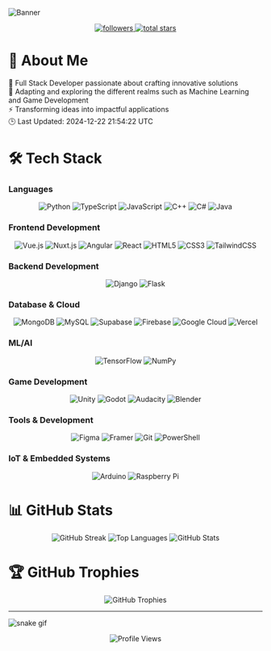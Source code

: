 ![Banner](https://capsule-render.vercel.app/api?type=waving&color=0:4B79A1,100:283E51&height=300&section=header&text=Welcome%20to%20my%20GitHub!&fontSize=50&fontColor=FFFFFF&animation=fadeIn&fontAlignY=38&desc=Full%20Stack%20Developer%20|%20ML%20Enthusiast%20|%20Tech%20Innovator&descAlignY=55&descAlign=50)

<div align="center">
   <p align="center">
      <a href="https://github.com/Anomaly-1?tab=followers">
         <img alt="followers" title="Follow me on Github" src="https://custom-icon-badges.demolab.com/github/followers/Anomaly-1?color=236ad3&labelColor=1155ba&style=for-the-badge&logo=person-add&label=Follow&logoColor=white"/>
      </a>
      <a href="https://github.com/Anomaly-1?tab=repositories&sort=stargazers">
         <img alt="total stars" title="Total stars on GitHub" src="https://custom-icon-badges.demolab.com/github/stars/Anomaly-1?color=55960c&style=for-the-badge&labelColor=488207&logo=star"/>
      </a>
   </p>
</div>

# 💫 About Me
🔭 Full Stack Developer passionate about crafting innovative solutions  
🌱 Adapting and exploring the different realms such as Machine Learning and Game Development  
⚡ Transforming ideas into impactful applications  
🕒 Last Updated: 2024-12-22 21:54:22 UTC

# 🛠️ Tech Stack

### Languages
<div align="center">
    <img src="https://img.shields.io/badge/python-3670A0?style=for-the-badge&logo=python&logoColor=ffdd54" alt="Python"/>
    <img src="https://img.shields.io/badge/typescript-%23007ACC.svg?style=for-the-badge&logo=typescript&logoColor=white" alt="TypeScript"/>
    <img src="https://img.shields.io/badge/javascript-%23323330.svg?style=for-the-badge&logo=javascript&logoColor=%23F7DF1E" alt="JavaScript"/>
    <img src="https://img.shields.io/badge/c++-%2300599C.svg?style=for-the-badge&logo=c%2B%2B&logoColor=white" alt="C++"/>
    <img src="https://img.shields.io/badge/c%23-%23239120.svg?style=for-the-badge&logo=c-sharp&logoColor=white" alt="C#"/>
    <img src="https://img.shields.io/badge/java-%23ED8B00.svg?style=for-the-badge&logo=openjdk&logoColor=white" alt="Java"/>
</div>

### Frontend Development
<div align="center">
    <img src="https://img.shields.io/badge/Vue.js-%2335495e.svg?style=for-the-badge&logo=vuedotjs&logoColor=%234FC08D" alt="Vue.js"/>
    <img src="https://img.shields.io/badge/Nuxt-002E3B?style=for-the-badge&logo=nuxtdotjs&logoColor=#00DC82" alt="Nuxt.js"/>
    <img src="https://img.shields.io/badge/Angular-%23DD0031.svg?style=for-the-badge&logo=angular&logoColor=white" alt="Angular"/>
    <img src="https://img.shields.io/badge/react-%2320232a.svg?style=for-the-badge&logo=react&logoColor=%2361DAFB" alt="React"/>
    <img src="https://img.shields.io/badge/html5-%23E34F26.svg?style=for-the-badge&logo=html5&logoColor=white" alt="HTML5"/>
    <img src="https://img.shields.io/badge/css3-%231572B6.svg?style=for-the-badge&logo=css3&logoColor=white" alt="CSS3"/>
    <img src="https://img.shields.io/badge/tailwindcss-%2338B2AC.svg?style=for-the-badge&logo=tailwind-css&logoColor=white" alt="TailwindCSS"/>
</div>

### Backend Development
<div align="center">
    <img src="https://img.shields.io/badge/django-%23092E20.svg?style=for-the-badge&logo=django&logoColor=white" alt="Django"/>
    <img src="https://img.shields.io/badge/flask-%23000.svg?style=for-the-badge&logo=flask&logoColor=white" alt="Flask"/>
</div>

### Database & Cloud
<div align="center">
    <img src="https://img.shields.io/badge/MongoDB-%234ea94b.svg?style=for-the-badge&logo=mongodb&logoColor=white" alt="MongoDB"/>
    <img src="https://img.shields.io/badge/mysql-%234479A1.svg?style=for-the-badge&logo=mysql&logoColor=white" alt="MySQL"/>
    <img src="https://img.shields.io/badge/Supabase-3ECF8E?style=for-the-badge&logo=supabase&logoColor=white" alt="Supabase"/>
    <img src="https://img.shields.io/badge/Firebase-039BE5?style=for-the-badge&logo=Firebase&logoColor=white" alt="Firebase"/>
    <img src="https://img.shields.io/badge/GoogleCloud-%234285F4.svg?style=for-the-badge&logo=google-cloud&logoColor=white" alt="Google Cloud"/>
    <img src="https://img.shields.io/badge/vercel-%23000000.svg?style=for-the-badge&logo=vercel&logoColor=white" alt="Vercel"/>
</div>

### ML/AI
<div align="center">
    <img src="https://img.shields.io/badge/TensorFlow-%23FF6F00.svg?style=for-the-badge&logo=TensorFlow&logoColor=white" alt="TensorFlow"/>
    <img src="https://img.shields.io/badge/numpy-%23013243.svg?style=for-the-badge&logo=numpy&logoColor=white" alt="NumPy"/>
</div>

### Game Development
<div align="center">
    <img src="https://img.shields.io/badge/unity-%23000000.svg?style=for-the-badge&logo=unity&logoColor=white" alt="Unity"/>
    <img src="https://img.shields.io/badge/godot-%23478CBF.svg?style=for-the-badge&logo=godot-engine&logoColor=white" alt="Godot"/>
    <img src="https://img.shields.io/badge/Audacity-0000CC?style=for-the-badge&logo=audacity&logoColor=white" alt="Audacity"/>
    <img src="https://img.shields.io/badge/blender-%23F5792A.svg?style=for-the-badge&logo=blender&logoColor=white" alt="Blender"/>
</div>

### Tools & Development
<div align="center">
    <img src="https://img.shields.io/badge/figma-%23F24E1E.svg?style=for-the-badge&logo=figma&logoColor=white" alt="Figma"/>
    <img src="https://img.shields.io/badge/Framer-black?style=for-the-badge&logo=framer&logoColor=blue" alt="Framer"/>
    <img src="https://img.shields.io/badge/git-%23F05033.svg?style=for-the-badge&logo=git&logoColor=white" alt="Git"/>
    <img src="https://img.shields.io/badge/PowerShell-%235391FE.svg?style=for-the-badge&logo=powershell&logoColor=white" alt="PowerShell"/>
</div>

### IoT & Embedded Systems
<div align="center">
    <img src="https://img.shields.io/badge/-Arduino-00979D?style=for-the-badge&logo=Arduino&logoColor=white" alt="Arduino"/>
    <img src="https://img.shields.io/badge/-RaspberryPi-C51A4A?style=for-the-badge&logo=Raspberry-Pi" alt="Raspberry Pi"/>
</div>

# 📊 GitHub Stats
<div align="center">
    <img src="https://github-readme-streak-stats.herokuapp.com?user=Anomaly-1&theme=tokyonight&hide_border=true" alt="GitHub Streak"/>
    <img src="https://github-readme-stats.vercel.app/api/top-langs/?username=Anomaly-1&theme=tokyonight&hide_border=true&include_all_commits=true&count_private=true&layout=compact" alt="Top Languages"/>
    <img src="https://github-readme-stats.vercel.app/api?username=anomaly-1&show_icons=true&theme=tokyonight&hide_border=true" alt="GitHub Stats"/>
</div>

# 🏆 GitHub Trophies
<div align="center">
    <img src="https://github-profile-trophy.vercel.app/?username=Anomaly-1&theme=tokyonight&no-frame=true&no-bg=false&margin-w=4&row=1" alt="GitHub Trophies"/>
</div>

---

![snake gif](https://github.com/YOUR_USERNAME/YOUR_USERNAME/blob/output/github-snake-dark.svg)

<div align="center">
    <img src="https://visitcount.itsvg.in/api?id=Anomaly-1&icon=0&color=0" alt="Profile Views"/>
</div>


